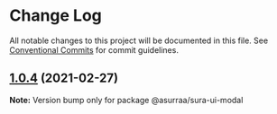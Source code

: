 # Change Log

All notable changes to this project will be documented in this file.
See [Conventional Commits](https://conventionalcommits.org) for commit guidelines.

## [1.0.4](https://github.com/asurraa/sura-ui/tree/master/packages/modal/compare/@asurraa/sura-ui-modal@1.0.2...@asurraa/sura-ui-modal@1.0.4) (2021-02-27)

**Note:** Version bump only for package @asurraa/sura-ui-modal
